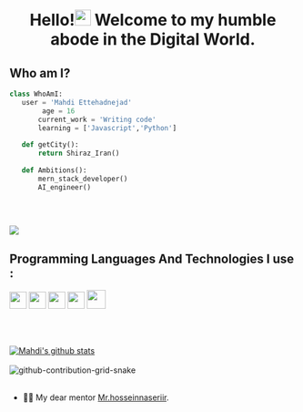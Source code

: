 <h1 align="center">Hello!<a href="#"><img src="https://media.giphy.com/media/hvRJCLFzcasrR4ia7z/giphy.gif" width="28px" height="28px"></a> Welcome to my humble abode in the Digital World.</h1> 

  ## Who am I?
 ```python
 class WhoAmI:
 	user = 'Mahdi Ettehadnejad'
         age = 16
		current_work = 'Writing code'
		learning = ['Javascript','Python']
	
	def getCity():
		return Shiraz_Iran()
	
	def Ambitions():
		mern_stack_developer()
		AI_engineer()
	
 ```

<br/>

<a href="#"> <img src = "https://github-readme-stats.vercel.app/api/top-langs/?username=mahdi-Eth&layout=compact"> </a>


## Programming Languages And Technologies I use :
<a href="#"><img src = 'https://github.com/MarikIshtar007/MarikIshtar007/blob/master/images/python2.png' height='30'/></a> <a href="#"><img src = 
'https://github.com/MarikIshtar007/MarikIshtar007/blob/master/images/html.svg' width='30'/></a> <a href="#"><img src = 
'https://github.com/MarikIshtar007/MarikIshtar007/blob/master/images/css.svg' width='30'/></a> <a href="#"><img src = 
'https://github.com/MarikIshtar007/MarikIshtar007/blob/master/images/js.svg' width='30'/></a> <a href="#"><img src = 
'https://github.com/MarikIshtar007/MarikIshtar007/blob/master/images/bootstrap.svg' width='33'/></a>

<br/>
<br/>

 <a href="#">![Mahdi's github stats]( https://github-readme-stats.vercel.app/api?username=mahdi-Eth&show_icons=true&hide=[%22issues%22]
)</a>
<br/>
<br/>
 ![github-contribution-grid-snake](https://user-images.githubusercontent.com/90142173/154796318-e529fdc7-2132-4ce7-8417-06b71cf02506.svg)
<br/>
<br/>
- 👦🏻 My dear mentor [Mr.hosseinnaseriir](https://github.com/hosseinnaseriir).


<!--
**mahdi-Eth/mahdi-Eth** is a ✨ _special_ ✨ repository because its `README.md` (this file) appears on your GitHub profile.

Here are some ideas to get you started:

- 🔭 I’m currently working on ...
- 🌱 I’m currently learning ...
- 👯 I’m looking to collaborate on ...
- 🤔 I’m looking for help with ...
- 💬 Ask me about ...
- 📫 How to reach me: ...
- 😄 Pronouns: ...
- ⚡ Fun fact: ...
-->
